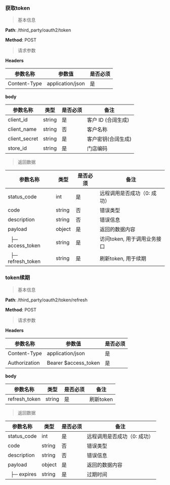 ### 获取token

> 基本信息

**Path**: /third_party/oauth2/token

**Method**: POST

> 请求参数

**Headers**

| 参数名称     | 参数值           | 是否必须 |
| ------------ | ---------------- | -------- |
| Content-Type | application/json | 是       |

**body**

| 参数名称      | 类型   | 是否必须 | 备注               |
| ------------- | ------ | -------- | ------------------ |
| client_id     | string | 是       | 客户 ID (合阔生成) |
| client_name   | string | 否       | 客户名称           |
| client_secret | string | 是       | 客户密钥(合阔生成) |
| store_id      | string | 是       | 门店编码           |

> 返回数据

| 参数名称                     | 类型   | 是否必须 | 备注                        |
| ---------------------------- | ------ | -------- | --------------------------- |
| status_code                  | int    | 是       | 远程调用是否成功（0: 成功） |
| code                         | string | 否       | 错误类型                    |
| description                  | string | 否       | 错误信息                    |
| payload                      | object | 是       | 返回的数据内容              |
| &nbsp;&nbsp;├─ access_token  | string | 是       | 访问token, 用于调用业务接口 |
| &nbsp;&nbsp;├─ refresh_token | string | 是       | 刷新token, 用于续期         |



### token续期

> 基本信息

**Path**: /third_party/oauth2/token/refresh

**Method**: POST

> 请求参数

**Headers**

| 参数名称      | 参数值               | 是否必须 |
| ------------- | -------------------- | -------- |
| Content-Type  | application/json     | 是       |
| Authorization | Bearer $access_token | 是       |

**body**

| 参数名称      | 类型   | 是否必须 | 备注      |
| ------------- | ------ | -------- | --------- |
| refresh_token | string | 是       | 刷新token |

> 返回数据

| 参数名称               | 类型   | 是否必须 | 备注                        |
| ---------------------- | ------ | -------- | --------------------------- |
| status_code            | int    | 是       | 远程调用是否成功（0: 成功） |
| code                   | string | 否       | 错误类型                    |
| description            | string | 否       | 错误信息                    |
| payload                | object | 是       | 返回的数据内容              |
| &nbsp;&nbsp;├─ expires | string | 是       | 过期时间                    |

